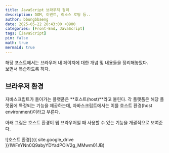```yaml
---
title: JavaScript 브라우저 정리
description: DOM, 이벤트, 리소스 로딩 등..
author: bbungbbaeng
date: 2025-05-22 20:43:00 +0900
categories: [Front-End, JavaScript]
tags: [JavaScript]
pin: false
math: true
mermaid: true
---
```


해당 포스트에서는 브라우저 내 페이지에 대한 개념 및 내용들을 정리해놓았다.  
보면서 복습하도록 하자.

## **브라우저 환경**

자바스크립트가 돌아가는 플랫폼은 **호스트(host)**라고 불린다. 각 플랫폼은 해당 플랫폼에 특정되는 기능을 제공하는데, 자바스크립트에서는 이를 호스트 환경(host environment)이라고 부른다.  

아래 그림은 호스트 환경이 웹 브라우저일 때 사용할 수 있는 기능을 개괄적으로 보여준다.

![호스트 환경]({{ site.google_drive }}1WFnYNn0Q9abyYDYadPOIV2g_MMwm01JB)